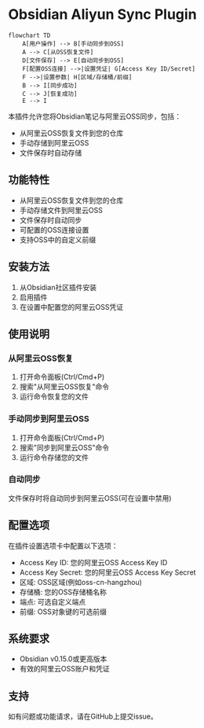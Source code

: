 # Obsidian Aliyun Sync Plugin

```mermaid
flowchart TD
    A[用户操作] --> B[手动同步到OSS]
    A --> C[从OSS恢复文件]
    D[文件保存] --> E[自动同步到OSS]
    F[配置OSS连接] -->|设置凭证| G[Access Key ID/Secret]
    F -->|设置参数| H[区域/存储桶/前缀]
    B --> I[同步成功]
    C --> J[恢复成功]
    E --> I
```

本插件允许您将Obsidian笔记与阿里云OSS同步，包括：
- 从阿里云OSS恢复文件到您的仓库
- 手动存储到阿里云OSS
- 文件保存时自动存储

## 功能特性

- 从阿里云OSS恢复文件到您的仓库
- 手动存储文件到阿里云OSS  
- 文件保存时自动同步
- 可配置的OSS连接设置
- 支持OSS中的自定义前缀

## 安装方法

1. 从Obsidian社区插件安装
2. 启用插件
3. 在设置中配置您的阿里云OSS凭证

## 使用说明

### 从阿里云OSS恢复
1. 打开命令面板(Ctrl/Cmd+P)
2. 搜索"从阿里云OSS恢复"命令  
3. 运行命令恢复您的文件

### 手动同步到阿里云OSS
1. 打开命令面板(Ctrl/Cmd+P)
2. 搜索"同步到阿里云OSS"命令
3. 运行命令存储您的文件

### 自动同步
文件保存时将自动同步到阿里云OSS(可在设置中禁用)

## 配置选项

在插件设置选项卡中配置以下选项：

- Access Key ID: 您的阿里云OSS Access Key ID
- Access Key Secret: 您的阿里云OSS Access Key Secret
- 区域: OSS区域(例如oss-cn-hangzhou)
- 存储桶: 您的OSS存储桶名称
- 端点: 可选自定义端点
- 前缀: OSS对象键的可选前缀

## 系统要求

- Obsidian v0.15.0或更高版本
- 有效的阿里云OSS账户和凭证

## 支持

如有问题或功能请求，请在GitHub上提交issue。
